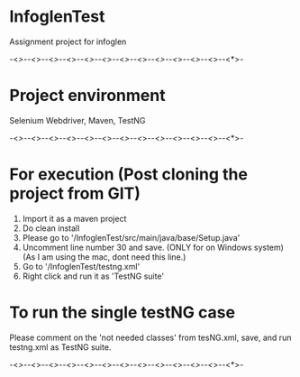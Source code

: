 # InfoglenTest
Assignment project for infoglen

-<*>--<*>--<*>--<*>--<*>--<*>--<*>--<*>--<*>--<*>--<*>--<*>--<*>-

# Project environment

Selenium Webdriver, Maven, TestNG

-<*>--<*>--<*>--<*>--<*>--<*>--<*>--<*>--<*>--<*>--<*>--<*>--<*>-

# For execution (Post cloning the project from GIT)
1. Import it as a maven project
2. Do clean install
3. Please go to '/InfoglenTest/src/main/java/base/Setup.java'
4. Uncomment line number 30 and save. (ONLY for on Windows system)
(As I am using the mac, dont need this line.)
5. Go to '/InfoglenTest/testng.xml'
6. Right click and run it as 'TestNG suite'

# To run the single testNG case
Please comment on the 'not needed classes' from tesNG.xml, save, and run testng.xml as TestNG suite.

-<*>--<*>--<*>--<*>--<*>--<*>--<*>--<*>--<*>--<*>--<*>--<*>--<*>-

